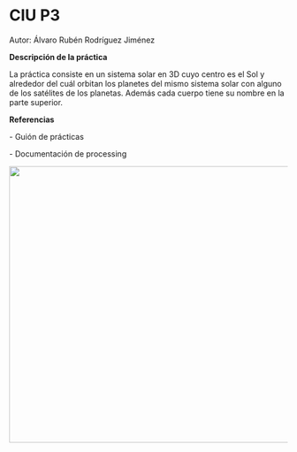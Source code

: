 # CIU P3
Autor: Álvaro Rubén Rodríguez Jiménez

<p><b>Descripción de la práctica</b></p>

<p>La práctica consiste en un sistema solar en 3D cuyo centro es el Sol y alrededor del cuál orbitan los planetes del mismo sistema solar con alguno de los satélites de los planetas. Además cada cuerpo tiene su nombre en la parte superior.</p>

<p><b>Referencias</b></p>

<p>- Guión de prácticas</p>
<p>- Documentación de processing</p>


<p align="center">
  <img width="750" height="500" src="https://user-images.githubusercontent.com/72138269/155897948-abb1bc73-d86d-4744-a52c-971f0a66ca1d.gif">
</p>
